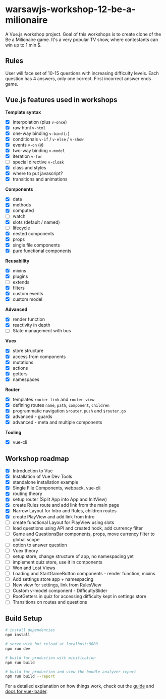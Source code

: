 # warsawjs-workshop-12-be-a-milionaire

A Vue.js workshop project. Goal of this workshops is to create clone of the Be a Milionaire game. It's a very popular TV show, where contestants can win up to 1 mln $. 

## Rules

User will face set of 10-15 questions with increasing difficulty levels. Each question has 4 answers, only one correct. First incorrect answer ends game.

## Vue.js features used in workshops

**Template syntax**
* [x] interpolation (plus `v-once`)
* [x] raw html `v-html`
* [x] one-way binding `v-bind` (`:`)
* [x] conditionals `v-if` / `v-else` / `v-show`
* [x] events `v-on` (`@`)
* [x] two-way binding `v-model`
* [x] iteration `v-for`
* [ ] special directive `v-cloak`
* [x] class and styles
* [x] where to put javascript?
* [x] transitions and animations

**Components**
* [x] data 
* [x] methods
* [x] computed
* [ ] watch
* [x] slots (default / named)
* [ ] lifecycle
* [x] nested components
* [x] props 
* [x] single file components
* [x] pure functional components

**Reusability**
* [x] mixins
* [x] plugins
* [ ] extends
* [x] filters
* [x] custom events
* [x] custom model

**Advanced**
* [x] render function
* [x] reactivity in depth
* [ ] State management with bus

**Vuex**
* [x] store structure
* [x] access from components
* [x] mutations
* [x] actions
* [x] getters
* [x] namespaces

**Router**
* [x] templates `router-link` and `router-view`
* [x] defining routes `name`, `path`, `component`, `children`
* [x] programmatic navigation `$router.push` and `$router.go`
* [x] advanced - guards 
* [x] advanced - meta and multiple components

**Tooling**
* [x] vue-cli

## Workshop roadmap
* [x] Introduction to Vue
* [x] Installation of Vue Dev Tools
* [x] standalone installation example
* [x] Single File Components, webpack, vue-cli
* [x] routing theory
* [x] setup router (Split App into App and InitView)
* [x] create Rules route and add link from the main page
* [x] Narrow Layout for Intro and Rules, children routes
* [x] create PlayView and add link from Intro
* [ ] create functional Layout for PlayView using slots
* [ ] load questions using API and created hook, add currency filter
* [ ] Game and QuestionsBar components, props, move currency filter to global scope
* [ ] option to answer question
* [ ] Vuex theory
* [ ] setup store, change structure of app, no namespacing yet
* [ ] implement quiz store, use it in components
* [ ] Won and Lost Views
* [ ] Loading and StartGameButton components - render function, mixins
* [ ] Add settings store app + namespacing
* [ ] New view for settings, link from RulesView
* [ ] Custom v-model component - DifficultySlider
* [ ] RootGetters in quiz for accessing difficulty kept in settings store
* [ ] Transitions on routes and questions

## Build Setup

``` bash
# install dependencies
npm install

# serve with hot reload at localhost:8080
npm run dev

# build for production with minification
npm run build

# build for production and view the bundle analyzer report
npm run build --report
```

For a detailed explanation on how things work, check out the [guide](http://vuejs-templates.github.io/webpack/) and [docs for vue-loader](http://vuejs.github.io/vue-loader).
